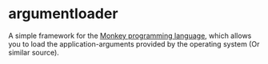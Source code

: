 # argumentloader
A simple framework for the [Monkey programming language](https://github.com/blitz-research/monkey), which allows you to load the application-arguments provided by the operating system (Or similar source).
